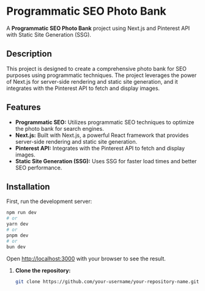 # Programmatic SEO Photo Bank

A **Programmatic SEO Photo Bank** project using Next.js and Pinterest API with Static Site Generation (SSG).

## Description

This project is designed to create a comprehensive photo bank for SEO purposes using programmatic techniques. The project leverages the power of Next.js for server-side rendering and static site generation, and it integrates with the Pinterest API to fetch and display images.

## Features

- **Programmatic SEO:** Utilizes programmatic SEO techniques to optimize the photo bank for search engines.
- **Next.js:** Built with Next.js, a powerful React framework that provides server-side rendering and static site generation.
- **Pinterest API:** Integrates with the Pinterest API to fetch and display images.
- **Static Site Generation (SSG):** Uses SSG for faster load times and better SEO performance.

## Installation


First, run the development server:

```bash
npm run dev
# or
yarn dev
# or
pnpm dev
# or
bun dev
```

Open [http://localhost:3000](http://localhost:3000) with your browser to see the result.


1. **Clone the repository:**

   ```bash
   git clone https://github.com/your-username/your-repository-name.git
